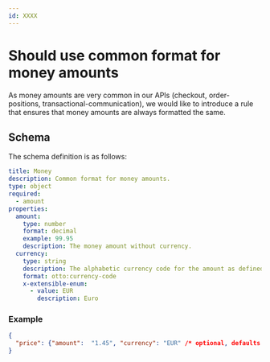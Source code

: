 ```yaml
---
id: XXXX
---
```


# Should use common format for money amounts

As money amounts are very common in our APIs (checkout, order-positions, transactional-communication), we would like to 
introduce a rule that ensures that money amounts are always formatted the same.

## Schema

The schema definition is as follows:

```yaml
title: Money
description: Common format for money amounts.
type: object
required:
  - amount
properties:
  amount:
    type: number
    format: decimal
    example: 99.95
    description: The money amount without currency.
  currency:
    type: string
    description: The alphabetic currency code for the amount as defined in ISO 4217.
    format: otto:currency-code
    x-extensible-enum:
      - value: EUR
        description: Euro
```

### Example 
```json
{
  "price": {"amount":  "1.45", "currency": "EUR" /* optional, defaults to EUR */}
}
```
